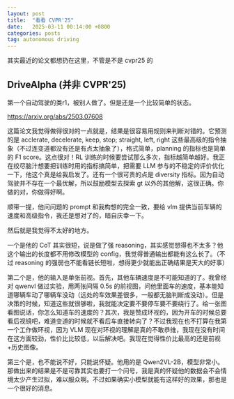 ```yaml
---
layout: post
title:  "看看 CVPR'25"
date:   2025-03-11 00:14:00 +0800
categories: posts
tag: autonomous driving
---
```


其实最近的论文都想扔在这里，不管是不是 cvpr25 的

## DriveAlpha (并非 CVPR'25)

第一个自动驾驶的类r1，被别人做了。但是还是一个比较简单的状态。

https://arxiv.org/abs/2503.07608

这篇论文我觉得做得很对的一点就是，结果是很容易用规则来判断对错的。它预测的是 acclerate, decelerate, keep, stop; straight, left, right 这些最高级的指令抽象（不过连变道都没有还是有点太抽象了），格式简单，planning 的指标也是简单的 F1 score。这点很对！RL 训练的时候要尝试那么多次，指标越简单越好。我正在绞尽脑汁想要把训练时用的指标搞简单，把需要 LLM 参与的不稳定的评价优化一下，他这个真是给我启发了。还有一个很可贵的点是 diversity 指标。因为自动驾驶并不存在一个最优解，所以鼓励模型去探索 gt 以外的其他解，这很正确。你做的对，你做得好啊。

顺带一提，他问问题的 prompt 和我构想的完全一致，要给 vlm 提供当前车辆的速度和高级指令，我还是想对了的，暗自庆幸一下。

然后就是我觉得不太好的地方。

一个是他的 CoT 其实很短，说是做了强 reasoning，其实感觉想得也不太多？他这个输出的长度都不用修改模型的 config，我觉得普通输出都能有这么长了。（不过 reasoning 的强弱也不能看链长短啦，想得更少就能出正确结果是天大的好事）

第二个是，他的输入是单张前视。首先，其他车辆速度是不可能知道的了。我曾经对 qwenvl 做过实验，用两张间隔 0.5s 的前视图，问他里面车的速度，基本能知道哪辆车动了哪辆车没动（远处的车效果差很多，一般都无脑判断成没动）。但是决策的时候，知道这些就很够啦，我就能决定要不要停车要不要绕行了。给一张图看图说话，你怎么知道车的速度的？其次，我是赞成环视的，因为开车的时候总要看后视镜吧，难道变道的时候就不看后车直接转向了？不过我现在也不打算在我第一个工作做环视，因为 VLM 现在对环视的理解是真的不敢恭维，我现在没有时间在这方面较劲，性价比比较低，以后解决吧。我现在觉得性价比最高的还是前视+历史图像。

第三个是，也不能说不好，只能说怀疑。他用的是 Qwen2VL-2B，模型非常小。那做出来的结果是不是可靠其实也要打一个问号，我是真的怀疑他的数据会不会情境太少产生过拟，难以服众啊。不过如果确实小模型就能有这样好的效果，那也是一个很好的消息。